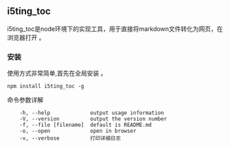 ## i5ting_toc

i5ting_toc是node环境下的实现工具，用于直接将markdown文件转化为网页，在浏览器打开 。

### 安装

使用方式非常简单,首先在全局安装 。

```
npm install i5ting_toc -g
```

命令参数详解

```
    -h, --help             output usage information
    -V, --version          output the version number
    -f, --file [filename]  default is README.md
    -o, --open             open in browser
    -v, --verbose          打印详细日志
```

